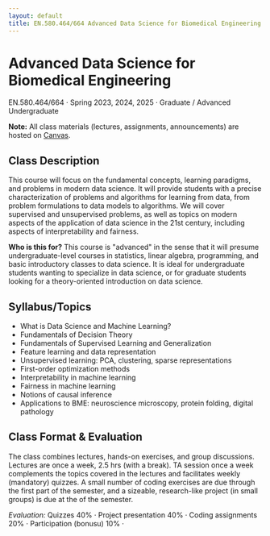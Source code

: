 ```yaml
---
layout: default
title: EN.580.464/664 Advanced Data Science for Biomedical Engineering
---
```


<h1 class="mt-2 mb-1">Advanced Data Science for Biomedical Engineering</h1>
<p class="text-muted mb-4">EN.580.464/664 · Spring 2023, 2024, 2025 · Graduate / Advanced Undergraduate</p>

<div class="alert alert-info mb-4" role="alert">
  <strong>Note:</strong> All class materials (lectures, assignments, announcements) are hosted on 
  <a href="https://canvas.jhu.edu/" target="_blank" rel="noopener">Canvas</a>.
</div>


<div class="bg-white shadow-sm rounded-xl p-3 mb-4">
  <h2 class="h4">Class Description</h2>
  <p class="mb-2">
    This course will focus on the fundamental concepts, learning paradigms, and problems in modern data science. It will provide students with a precise characterization of problems and algorithms for learning from data, from problem formulations to data models to algorithms. We will cover supervised and unsupervised problems, as well as topics on modern aspects of the application of data science in the 21st century, including aspects of interpretability and fairness. 
  </p>
  <p class="mb-0">
    <strong>Who is this for?</strong> This course is "advanced" in the sense that it will presume undergraduate-level courses in statistics, linear algebra, programming, and basic introductory classes to data science. It is ideal for undergraduate students wanting to specialize in data science, or for graduate students looking for a theory-oriented introduction on data science.
  </p>
</div>

<div class="bg-white shadow-sm rounded-xl p-3 mb-4">
  <h2 class="h4">Syllabus/Topics</h2>
  <ul class="mb-0">
    <li>What is Data Science and Machine Learning?</li>
    <li>Fundamentals of Decision Theory</li>
    <li>Fundamentals of Supervised Learning and Generalization</li>
    <li>Feature learning and data representation</li>
    <li>Unsupervised learning: PCA, clustering, sparse representations</li>
    <li>First-order optimization methods</li>
    <li>Interpretability in machine learning</li>
    <li>Fairness in machine learning</li>
    <li>Notions of causal inference</li>
    <li>Applications to BME: neuroscience microscopy, protein folding, digital pathology</li>
  </ul>
</div>

<div class="bg-white shadow-sm rounded-xl p-3 mb-4">
  <h2 class="h4">Class Format & Evaluation</h2>
  <p>
    The class combines lectures, hands-on exercises, and group discussions. Lectures are once a week, 2.5 hrs (with a break). TA session once a week complements the topics covered in the lectures and facilitates weekly (mandatory) quizzes. A small number of coding exercises are due through the first part of the semester, and a sizeable, research-like project (in small groups) is due at the of the semester.
  </p>
  <p class="mb-0"><em>Evaluation:</em> Quizzes 40% · Project presentation 40% · Coding assignments 20% · Participation (bonusu) 10% ·</p>
</div>
